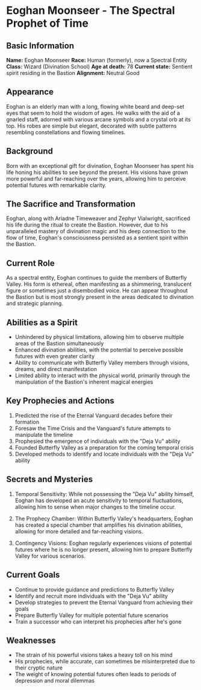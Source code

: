 # Eoghan Moonseer - The Spectral Prophet of Time

## Basic Information
**Name:** Eoghan Moonseer
**Race:** Human (formerly), now a Spectral Entity
**Class:** Wizard (Divination School)
**Age at death:** 78
**Current state:** Sentient spirit residing in the Bastion
**Alignment:** Neutral Good

## Appearance
Eoghan is an elderly man with a long, flowing white beard and deep-set eyes that seem to hold the wisdom of ages. He walks with the aid of a gnarled staff, adorned with various arcane symbols and a crystal orb at its top. His robes are simple but elegant, decorated with subtle patterns resembling constellations and flowing timelines.

## Background
Born with an exceptional gift for divination, Eoghan Moonseer has spent his life honing his abilities to see beyond the present. His visions have grown more powerful and far-reaching over the years, allowing him to perceive potential futures with remarkable clarity.

## The Sacrifice and Transformation
Eoghan, along with Ariadne Timeweaver and Zephyr Vialwright, sacrificed his life during the ritual to create the Bastion. However, due to his unparalleled mastery of divination magic and his deep connection to the flow of time, Eoghan's consciousness persisted as a sentient spirit within the Bastion.

## Current Role
As a spectral entity, Eoghan continues to guide the members of Butterfly Valley. His form is ethereal, often manifesting as a shimmering, translucent figure or sometimes just a disembodied voice. He can appear throughout the Bastion but is most strongly present in the areas dedicated to divination and strategic planning.

## Abilities as a Spirit
- Unhindered by physical limitations, allowing him to observe multiple areas of the Bastion simultaneously
- Enhanced divination abilities, with the potential to perceive possible futures with even greater clarity
- Ability to communicate with Butterfly Valley members through visions, dreams, and direct manifestation
- Limited ability to interact with the physical world, primarily through the manipulation of the Bastion's inherent magical energies

## Key Prophecies and Actions
1. Predicted the rise of the Eternal Vanguard decades before their formation
2. Foresaw the Time Crisis and the Vanguard's future attempts to manipulate the timeline
3. Prophesied the emergence of individuals with the "Deja Vu" ability
4. Founded Butterfly Valley as a preparation for the coming temporal crisis
5. Developed methods to identify and locate individuals with the "Deja Vu" ability

## Secrets and Mysteries
1. Temporal Sensitivity: While not possessing the "Deja Vu" ability himself, Eoghan has developed an acute sensitivity to temporal fluctuations, allowing him to sense when major changes to the timeline occur.

2. The Prophecy Chamber: Within Butterfly Valley's headquarters, Eoghan has created a special chamber that amplifies his divination abilities, allowing for more detailed and far-reaching visions.

3. Contingency Visions: Eoghan regularly experiences visions of potential futures where he is no longer present, allowing him to prepare Butterfly Valley for various scenarios.

## Current Goals
- Continue to provide guidance and predictions to Butterfly Valley
- Identify and recruit more individuals with the "Deja Vu" ability
- Develop strategies to prevent the Eternal Vanguard from achieving their goals
- Prepare Butterfly Valley for multiple potential future scenarios
- Train a successor who can interpret his prophecies after he's gone

## Weaknesses
- The strain of his powerful visions takes a heavy toll on his mind
- His prophecies, while accurate, can sometimes be misinterpreted due to their cryptic nature
- The weight of knowing potential futures often leads to periods of depression and moral dilemmas
